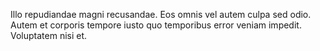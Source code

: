 Illo repudiandae magni recusandae. Eos omnis vel autem culpa sed odio. Autem et corporis tempore iusto quo temporibus error veniam impedit. Voluptatem nisi et.